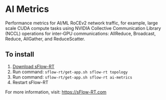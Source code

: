 # AI Metrics

Performance metrics for AI/ML RoCEv2 network traffic, for example, large scale CUDA compute tasks using NVIDIA Collective Communication Library (NCCL) operations for inter-GPU communications: AllReduce, Broadcast, Reduce, AllGather, and ReduceScatter.

## To install

1. [Download sFlow-RT](https://sflow-rt.com/download.php)
2. Run command: `sflow-rt/get-app.sh sflow-rt topology`
4. Run command: `sflow-rt/get-app.sh sflow-rt ai-metrics`
5. Restart sFlow-RT

For more information, visit:
https://sFlow-RT.com
